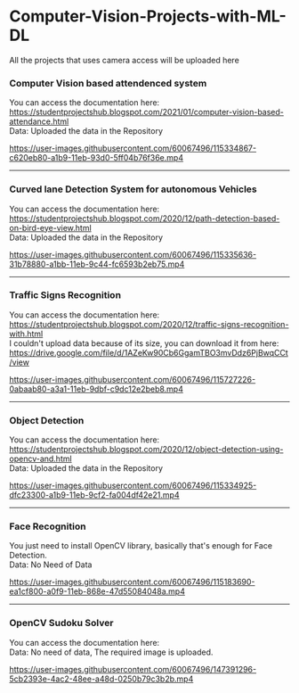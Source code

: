 # Computer-Vision-Projects-with-ML-DL
All the projects that uses camera access will be uploaded here                                                                                                                            

### Computer Vision based attendenced system                                                                                                                                            
You can access the documentation here: https://studentprojectshub.blogspot.com/2021/01/computer-vision-based-attendance.html                                                                            
Data: Uploaded the data in the Repository          

[](All-Computer-Vision-Projects-with-ML-DL/blob/main/Computer%20Vision%20based%20Attendence%20System/attendence_210419.mp4)

https://user-images.githubusercontent.com/60067496/115334867-c620eb80-a1b9-11eb-93d0-5ff04b76f36e.mp4


--------------------------------------------------------------------------------------------------------------------------------------------------------------------------------

### Curved lane Detection System for autonomous Vehicles                                                                                                                                            
You can access the documentation here: https://studentprojectshub.blogspot.com/2020/12/path-detection-based-on-bird-eye-view.html                                                                 
Data: Uploaded the data in the Repository                                                                                                                                                                                                                  
[](https://github.com/GSaiDheeraj/All-Computer-Vision-Projects-with-ML-DL/blob/main/CurvedLaneDetection/project_video.mp4)   


https://user-images.githubusercontent.com/60067496/115335636-31b78880-a1bb-11eb-9c44-fc6593b2eb75.mp4


--------------------------------------------------------------------------------------------------------------------------------------------------------------------------------
### Traffic Signs Recognition                                                                                                                                            
You can access the documentation here: https://studentprojectshub.blogspot.com/2020/12/traffic-signs-recognition-with.html                                                          
I couldn't upload data because of its size, you can download it from here: https://drive.google.com/file/d/1AZeKw90Cb6GgamTBO3mvDdz6PjBwqCCt/view         

[](All-Computer-Vision-Projects-with-ML-DL/blob/main/Traffic%20Signs%20Recognition/traffic_210419.mp4)

https://user-images.githubusercontent.com/60067496/115727226-0abaab80-a3a1-11eb-9dbf-c9dc12e2beb8.mp4

--------------------------------------------------------------------------------------------------------------------------------------------------------------------------------                                                             
### Object Detection                                                                                                                                            
You can access the documentation here: https://studentprojectshub.blogspot.com/2020/12/object-detection-using-opencv-and.html                                                        
Data: Uploaded the data in the Repository      

https://user-images.githubusercontent.com/60067496/115334925-dfc23300-a1b9-11eb-9cf2-fa004df42e21.mp4

--------------------------------------------------------------------------------------------------------------------------------------------------------------------------------

### Face Recognition                                                                                                                                           
You just need to install OpenCV library, basically that's enough for Face Detection.                                                                                                 
Data: No Need of Data     

https://user-images.githubusercontent.com/60067496/115183690-ea1cf800-a0f9-11eb-868e-47d55084048a.mp4

--------------------------------------------------------------------------------------------------------------------------------------------------------------------------------        
### OpenCV Sudoku Solver                                                                                                                                            
You can access the documentation here:                                                                                                                                                              
Data: No need of data, The required image is uploaded.                                                                                                                                        

https://user-images.githubusercontent.com/60067496/147391296-5cb2393e-4ac2-48ee-a48d-0250b79c3b2b.mp4

